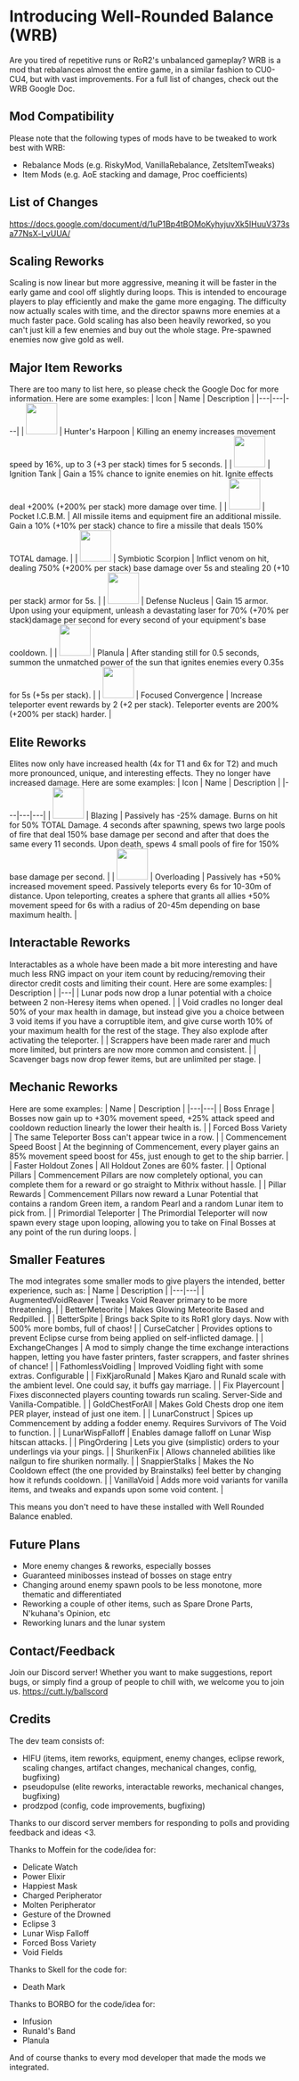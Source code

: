 # Introducing Well-Rounded Balance (WRB)
Are you tired of repetitive runs or RoR2's unbalanced gameplay? WRB is a mod that rebalances almost the entire game, in a similar fashion to CU0-CU4, but with vast improvements. For a full list of changes, check out the WRB Google Doc.

## Mod Compatibility
Please note that the following types of mods have to be tweaked to work best with WRB:
- Rebalance Mods (e.g. RiskyMod, VanillaRebalance, ZetsItemTweaks)
- Item Mods (e.g. AoE stacking and damage, Proc coefficients)

## List of Changes
https://docs.google.com/document/d/1uP1Bp4tBOMoKyhyjuvXk5IHuuV373sa77NsX-l_vUUA/

## Scaling Reworks
Scaling is now linear but more aggressive, meaning it will be faster in the early game and cool off slightly during loops. This is intended to encourage players to play efficiently and make the game more engaging. The difficulty now actually scales with time, and the director spawns more enemies at a much faster pace. Gold scaling has also been heavily reworked, so you can't just kill a few enemies and buy out the whole stage. Pre-spawned enemies now give gold as well.

## Major Item Reworks
There are too many to list here, so please check the Google Doc for more information. Here are some examples:
| Icon | Name | Description |
|---|---|---|
| <img src="https://static.wikia.nocookie.net/riskofrain2_gamepedia_en/images/c/c4/Hunter%27s_Harpoon.png/revision/latest?cb=20220302043224" width="56"/> | Hunter's Harpoon | Killing an enemy increases movement speed by 16%, up to 3 (+3 per stack) times for 5 seconds. |
| <img src="https://static.wikia.nocookie.net/riskofrain2_gamepedia_en/images/e/ed/Ignition_Tank.png/revision/latest?cb=20220302052615" width="56"/> | Ignition Tank | Gain a 15% chance to ignite enemies on hit. Ignite effects deal +200% (+200% per stack) more damage over time. |
| <img src="https://static.wikia.nocookie.net/riskofrain2_gamepedia_en/images/f/ff/Pocket_I.C.B.M..png/revision/latest?cb=20220302043224" width="56"/> | Pocket I.C.B.M. | All missile items and equipment fire an additional missile. Gain a 10% (+10% per stack) chance to fire a missile that deals 150% TOTAL damage. |
| <img src="https://static.wikia.nocookie.net/riskofrain2_gamepedia_en/images/9/91/Symbiotic_Scorpion.png/revision/latest?cb=20220302052918" width="56"/> | Symbiotic Scorpion | Inflict venom on hit, dealing 750% (+200% per stack) base damage over 5s and stealing 20 (+10 per stack) armor for 5s. |
| <img src="https://static.wikia.nocookie.net/riskofrain2_gamepedia_en/images/1/10/Defense_Nucleus.png/revision/latest?cb=20220302095820" width="56"/> | Defense Nucleus | Gain 15 armor. Upon using your equipment, unleash a devastating laser for 70% (+70% per stack)damage per second for every second of your equipment's base cooldown. |
| <img src="https://static.wikia.nocookie.net/riskofrain2_gamepedia_en/images/a/a9/Planula.png/revision/latest?cb=20210326044119" width="56"/> | Planula | After standing still for 0.5 seconds, summon the unmatched power of the sun that ignites enemies every 0.35s for 5s (+5s per stack). |
| <img src="https://static.wikia.nocookie.net/riskofrain2_gamepedia_en/images/2/2c/Focused_Convergence.png/revision/latest?cb=20200331153434" width="56"/> | Focused Convergence | Increase teleporter event rewards by 2 (+2 per stack). Teleporter events are 200% (+200% per stack) harder. |

## Elite Reworks
Elites now only have increased health (4x for T1 and 6x for T2) and much more pronounced, unique, and interesting effects. They no longer have increased damage. Here are some examples:
| Icon | Name | Description |
|---|---|---|
| <img src="https://static.wikia.nocookie.net/riskofrain2_gamepedia_en/images/c/cf/Status_AffixRed.png/revision/latest?cb=20200306055955" width="56"/> | Blazing | Passively has -25% damage. Burns on hit for 50% TOTAL Damage. 4 seconds after spawning, spews two large pools of fire that deal 150% base damage per second and after that does the same every 11 seconds. Upon death, spews 4 small pools of fire for 150% base damage per second.  |
| <img src="https://static.wikia.nocookie.net/riskofrain2_gamepedia_en/images/9/96/Status_AffixBlue.png/revision/latest?cb=20200306055949" width="56"/> | Overloading | Passively has +50% increased movement speed. Passively teleports every 6s for 10-30m of distance. Upon teleporting, creates a sphere that grants all allies +50% movement speed for 6s with a radius of 20-45m depending on base maximum health. |

## Interactable Reworks
Interactables as a whole have been made a bit more interesting and have much less RNG impact on your item count by reducing/removing their director credit costs and limiting their count.
Here are some examples:
| Description |
|---|
| Lunar pods now drop a lunar potential with a choice between 2 non-Heresy items when opened. |
| Void cradles no longer deal 50% of your max health in damage, but instead give you a choice between 3 void items if you have a corruptible item, and give curse worth 10% of your maximum health for the rest of the stage. They also explode after activating the teleporter. |
| Scrappers have been made rarer and much more limited, but printers are now more common and consistent. |
| Scavenger bags now drop fewer items, but are unlimited per stage. |

## Mechanic Reworks
Here are some examples:
| Name | Description |
|---|---|
| Boss Enrage | Bosses now gain up to +30% movement speed, +25% attack speed and cooldown reduction linearly the lower their health is. |
| Forced Boss Variety | The same Teleporter Boss can't appear twice in a row. |
| Commencement Speed Boost | At the beginning of Commencement, every player gains an 85% movement speed boost for 45s, just enough to get to the ship barrier. |
| Faster Holdout Zones | All Holdout Zones are 60% faster. |
| Optional Pillars | Commencement Pillars are now completely optional, you can complete them for a reward or go straight to Mithrix without hassle. |
| Pillar Rewards | Commencement Pillars now reward a Lunar Potential that contains a random Green item, a random Pearl and a random Lunar item to pick from. |
| Primordial Teleporter | The Primordial Teleporter will now spawn every stage upon looping, allowing you to take on Final Bosses at any point of the run during loops. |

## Smaller Features
The mod integrates some smaller mods to give players the intended, better experience, such as:
| Name | Description |
|---|---|
| AugmentedVoidReaver | Tweaks Void Reaver primary to be more threatening. |
| BetterMeteorite | Makes Glowing Meteorite Based and Redpilled. |
| BetterSpite | Brings back Spite to its RoR1 glory days. Now with 500% more bombs, full of chaos! |
| CurseCatcher | Provides options to prevent Eclipse curse from being applied on self-inflicted damage. |
| ExchangeChanges | A mod to simply change the time exchange interactions happen, letting you have faster printers, faster scrappers, and faster shrines of chance! |
| FathomlessVoidling | Improved Voidling fight with some extras. Configurable |
| FixKjaroRunald | Makes Kjaro and Runald scale with the ambient level. One could say, it buffs gay marriage. |
| Fix Playercount | Fixes disconnected players counting towards run scaling. Server-Side and Vanilla-Compatible. |
| GoldChestForAll | Makes Gold Chests drop one item PER player, instead of just one item. |
| LunarConstruct | Spices up Commencement by adding a fodder enemy. Requires Survivors of The Void to function. |
| LunarWispFalloff | Enables damage falloff on Lunar Wisp hitscan attacks. |
| PingOrdering | Lets you give (simplistic) orders to your underlings via your pings. |
| ShurikenFix | Allows channeled abilities like nailgun to fire shuriken normally. |
| SnappierStalks | Makes the No Cooldown effect (the one provided by Brainstalks) feel better by changing how it refunds cooldown. |
| VanillaVoid | Adds more void variants for vanilla items, and tweaks and expands upon some void content. |

This means you don't need to have these installed with Well Rounded Balance enabled.

## Future Plans
- More enemy changes & reworks, especially bosses
- Guaranteed minibosses instead of bosses on stage entry
- Changing around enemy spawn pools to be less monotone, more thematic and differentiated
- Reworking a couple of other items, such as Spare Drone Parts, N'kuhana's Opinion, etc
- Reworking lunars and the lunar system

## Contact/Feedback
Join our Discord server! Whether you want to make suggestions, report bugs, or simply find a group of people to chill with, we welcome you to join us.
https://cutt.ly/ballscord

## Credits
The dev team consists of:
- HIFU (items, item reworks, equipment, enemy changes, eclipse rework, scaling changes, artifact changes, mechanical changes, config, bugfixing)
- pseudopulse (elite reworks, interactable reworks, mechanical changes, bugfixing)
- prodzpod (config, code improvements, bugfixing)

Thanks to our discord server members for responding to polls and providing feedback and ideas <3.

Thanks to Moffein for the code/idea for:
- Delicate Watch
- Power Elixir
- Happiest Mask
- Charged Peripherator
- Molten Peripherator
- Gesture of the Drowned
- Eclipse 3
- Lunar Wisp Falloff
- Forced Boss Variety
- Void Fields

Thanks to Skell for the code for:
- Death Mark

Thanks to BORBO for the code/idea for:
- Infusion
- Runald's Band
- Planula

And of course thanks to every mod developer that made the mods we integrated.
